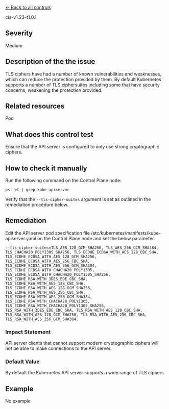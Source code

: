 [← Back to all controls](index.md)


cis-v1.23-t1.0.1

## Severity

Medium

## Description of the the issue

TLS ciphers have had a number of known vulnerabilities and weaknesses, which can reduce the protection provided by them. By default Kubernetes supports a number of TLS ciphersuites including some that have security concerns, weakening the protection provided.

## Related resources

Pod

## What does this control test

Ensure that the API server is configured to only use strong cryptographic ciphers.

## How to check it manually

Run the following command on the Control Plane node:

```
ps -ef | grep kube-apiserver

```

 Verify that the `--tls-cipher-suites` argument is set as outlined in the remediation procedure below.

## Remediation

Edit the API server pod specification file /etc/kubernetes/manifests/kube-apiserver.yaml on the Control Plane node and set the below parameter.

```
--tls-cipher-suites=TLS_AES_128_GCM_SHA256, TLS_AES_256_GCM_SHA384, TLS_CHACHA20_POLY1305_SHA256, TLS_ECDHE_ECDSA_WITH_AES_128_CBC_SHA, TLS_ECDHE_ECDSA_WITH_AES_128_GCM_SHA256, TLS_ECDHE_ECDSA_WITH_AES_256_CBC_SHA, TLS_ECDHE_ECDSA_WITH_AES_256_GCM_SHA384, TLS_ECDHE_ECDSA_WITH_CHACHA20_POLY1305, TLS_ECDHE_ECDSA_WITH_CHACHA20_POLY1305_SHA256, TLS_ECDHE_RSA_WITH_3DES_EDE_CBC_SHA, TLS_ECDHE_RSA_WITH_AES_128_CBC_SHA, TLS_ECDHE_RSA_WITH_AES_128_GCM_SHA256, TLS_ECDHE_RSA_WITH_AES_256_CBC_SHA, TLS_ECDHE_RSA_WITH_AES_256_GCM_SHA384, TLS_ECDHE_RSA_WITH_CHACHA20_POLY1305, TLS_ECDHE_RSA_WITH_CHACHA20_POLY1305_SHA256, TLS_RSA_WITH_3DES_EDE_CBC_SHA, TLS_RSA_WITH_AES_128_CBC_SHA, TLS_RSA_WITH_AES_128_GCM_SHA256, TLS_RSA_WITH_AES_256_CBC_SHA, TLS_RSA_WITH_AES_256_GCM_SHA384.

```

### Impact Statement

API server clients that cannot support modern cryptographic ciphers will not be able to make connections to the API server.

### Default Value

By default the Kubernetes API server supports a wide range of TLS ciphers

## Example

No example
